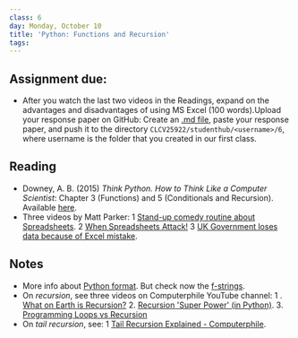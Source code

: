 ```yaml
---
class: 6
day: Monday, October 10
title: 'Python: Functions and Recursion'
tags: 
---
```


## Assignment due: 
- After you watch the last two videos in the Readings, expand on the advantages and disadvantages of using MS Excel (100 words).Upload your response paper on GitHub: Create an [.md file](https://medium.com/analytics-vidhya/how-to-create-a-readme-md-file-8fb2e8ce24e3), paste your response paper, and push it to the directory `CLCV25922/studenthub/<username>/6`, where username is the folder that you created in our first class.

## Reading 
- Downey, A. B. (2015) _Think Python. How to Think Like a Computer Scientist_: Chapter 3 (Functions) and 5 (Conditionals and Recursion). Available [here](https://greenteapress.com/thinkpython2/thinkpython2.pdf).
- Three videos by Matt Parker:
    1 [Stand-up comedy routine about Spreadsheets](https://www.youtube.com/watch?v=UBX2QQHlQ_I).
    2 [When Spreadsheets Attack!](https://www.youtube.com/watch?v=yb2zkxHDfUE)
    3 [UK Government loses data because of Excel mistake](https://www.youtube.com/watch?v=zUp8pkoeMss).

## Notes
- More info about [Python format](https://pyformat.info/). But check now the [f-strings](https://www.geeksforgeeks.org/formatted-string-literals-f-strings-python/).
- On _recursion_, see three videos on Computerphile YouTube channel:
    1 . 
[What on Earth is Recursion?](https://www.youtube.com/watch?v=Mv9NEXX1VHc&ab_channel=Computerphile)
    2. [Recursion 'Super Power' (in Python)](https://www.youtube.com/watch?v=8lhxIOAfDss&ab_channel=Computerphile).
    3. [Programming Loops vs Recursion](https://www.youtube.com/watch?v=HXNhEYqFo0o&ab_channel=Computerphile)
- On _tail recursion_, see:
    1 [Tail Recursion Explained - Computerphile](https://www.youtube.com/watch?v=_JtPhF8MshA&ab_channel=Computerphile).
